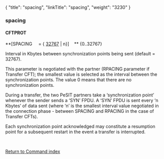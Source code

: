 {
    "title": "spacing",
    "linkTitle": "spacing",
    "weight": "3230"
}<span id="spacing"></span>

### spacing

#### CFTPROT

**\[SPACING     = { <u>32767</u>
| n}\]    ** {0..32767}

Interval in Kbytes between synchronization points being sent (default = 32767).

This parameter is negotiated with the partner (RPACING parameter if
<span class="mc-variable axway_variables.Component_Short_Name variable">Transfer CFT</span>); the smallest value is selected as the interval
between the synchronization points. The value 0 means that there are no
synchronization points.

During a transfer, the two PeSIT partners take a ‘synchronization point’
whenever the sender sends a ‘SYN’ FPDU. A ‘SYN’ FPDU is sent every ‘n
Kbytes’ of data sent (where ‘n’ is the smallest interval value negotiated
in the connection phase - between SPACING and RPACING in the case of Transfer
CFTs).

Each synchronization point acknowledged may constitute a resumption
point for a subsequent restart in the event a transfer is interrupted.

 

[Return to Command index](../../)
